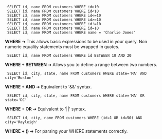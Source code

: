      SELECT id, name FROM customers WHERE id>10       
     SELECT id, name FROM customers WHERE id<10       
     SELECT id, name FROM customers WHERE id<=10       
     SELECT id, name FROM customers WHERE id>=10       
     SELECT id, name FROM customers WHERE id!=10       
     SELECT id, name FROM customers WHERE id=10       
     SELECT id, name FROM customers WHERE name = 'Charlie Jones'       
**WHERE** ➔ This allows basic expressions to be used in your query. Non numeric equality statements must be wrapped in quotes. 

     SELECT id, name FROM customers WHERE id BETWEEN 10 AND 20       
**WHERE + BETWEEN** ➔ Allows you to define a range between two numbers.  

     SELECT id, city, state, name FROM customers WHERE state='MA' AND city='Boston'       
**WHERE + AND** ➔ Equivalent to '&&' syntax.   

     SELECT id, city, state, name FROM customers WHERE state='MA' OR state='DC'       
**WHERE + OR** ➔ Equivalent to '||' syntax.  

     SELECT id, city, name FROM customers WHERE (id=1 OR id=50) AND city='Rayleigh'       
**WHERE + ()** ➔ For parsing your WHERE statements correctly.  
